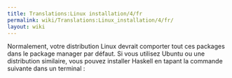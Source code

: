 ```yaml
---
title: Translations:Linux installation/4/fr
permalink: wiki/Translations:Linux_installation/4/fr/
layout: wiki
---
```


Normalement, votre distribution Linux devrait comporter tout ces
packages dans le package manager par défaut. Si vous utilisez Ubuntu ou
une distribution similaire, vous pouvez installer Haskell en tapant la
commande suivante dans un terminal :
